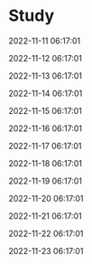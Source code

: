 # Study


2022-11-11 06:17:01

2022-11-12 06:17:01

2022-11-13 06:17:01

2022-11-14 06:17:01

2022-11-15 06:17:01

2022-11-16 06:17:01

2022-11-17 06:17:01

2022-11-18 06:17:01

2022-11-19 06:17:01

2022-11-20 06:17:01

2022-11-21 06:17:01

2022-11-22 06:17:01

2022-11-23 06:17:01

